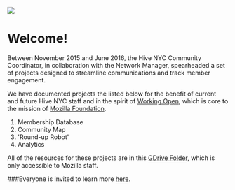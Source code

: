 <a href="http://hivenyc.org"><img src='http://hivenyc.org/wp-content/uploads/Mozilla_HiveNYC_Official_LOG0x2501.png'></a>

# Welcome!

Between November 2015 and June 2016, the Hive NYC Community Coordinator, in collaboration with the Network Manager, spearheaded a set of projects designed to streamline communications and track member engagement.
 
We have documented projects the listed below for the benefit of current and future Hive NYC staff and in the spirit of [Working Open](https://wiki.mozilla.org/Working_open), which is core to the mission of [Mozilla Foundation](https://www.mozilla.org/en-US/foundation/about/).

1. Membership Database
2. Community Map
3. 'Round-up Robot'
4. Analytics

All of the resources for these projects are in this [GDrive Folder](https://drive.google.com/a/mozilla.com/folderview?id=0B5ga06pZVp55b2VjUVdOamlMTk0&usp=sharing), which is only accessible to Mozilla staff.

###Everyone is invited to learn more [here](https://github.com/MozillaFoundation/HiveNYC/wiki).



